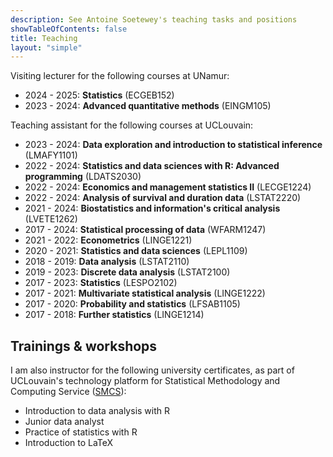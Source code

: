 ```yaml
---
description: See Antoine Soetewey's teaching tasks and positions
showTableOfContents: false
title: Teaching
layout: "simple"
---
```


Visiting lecturer for the following courses at UNamur:

- 2024 - 2025: **Statistics** (ECGEB152)
- 2023 - 2024: **Advanced quantitative methods** (EINGM105)

Teaching assistant for the following courses at UCLouvain:

- 2023 - 2024: **Data exploration and introduction to statistical inference** (LMAFY1101)
- 2022 - 2024: **Statistics and data sciences with R: Advanced programming** (LDATS2030)
- 2022 - 2024: **Economics and management statistics II** (LECGE1224)
- 2022 - 2024: **Analysis of survival and duration data** (LSTAT2220)
- 2021 - 2024: **Biostatistics and information's critical analysis** (LVETE1262)
- 2017 - 2024: **Statistical processing of data** (WFARM1247)
- 2021 - 2022: **Econometrics** (LINGE1221)
- 2020 - 2021: **Statistics and data sciences** (LEPL1109)
- 2018 - 2019: **Data analysis** (LSTAT2110)
- 2019 - 2023: **Discrete data analysis** (LSTAT2100)
- 2017 - 2023: **Statistics** (LESPO2102)
- 2017 - 2021: **Multivariate statistical analysis** (LINGE1222)
- 2017 - 2020: **Probability and statistics** (LFSAB1105)
- 2017 - 2018: **Further statistics** (LINGE1214)

## Trainings & workshops

I am also instructor for the following university certificates, as part of UCLouvain's technology platform for Statistical Methodology and Computing Service (<a href="https://sites.uclouvain.be/training/smcs/" target="_blank" rel="noopener">SMCS</a>):

- Introduction to data analysis with R
- Junior data analyst
- Practice of statistics with R
- Introduction to LaTeX

<!--## Tutoring & consulting

Given my teaching experience at university level, I provide private lessons in statistics, probability, R and data science. I can also help you in performing statistical data analyses for your thesis or your professional projects:

- **Students and researchers**, see more information at [easystat.be](https://easystat.be/)
- **Professionals and companies**, see more information at [datanalyze.be](https://datanalyze.be/)-->
